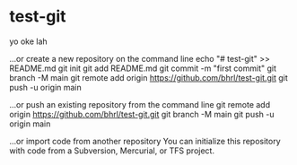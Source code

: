 # test-git


yo oke lah 

…or create a new repository on the command line
echo "# test-git" >> README.md
git init
git add README.md
git commit -m "first commit"
git branch -M main
git remote add origin https://github.com/bhrl/test-git.git
git push -u origin main


…or push an existing repository from the command line
git remote add origin https://github.com/bhrl/test-git.git
git branch -M main
git push -u origin main


…or import code from another repository
You can initialize this repository with code from a Subversion, Mercurial, or TFS project.
